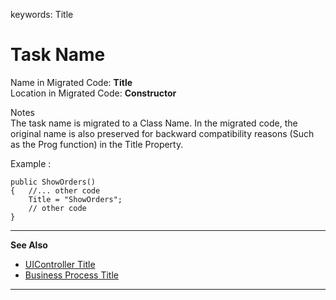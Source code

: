 ﻿keywords: Title
# Task Name

Name in Migrated Code: **Title**   
Location in Migrated Code: **Constructor**  

Notes  
  The task name is migrated to a Class Name. In the migrated code, the original name is also preserved for backward compatibility reasons (Such as the Prog function) in the Title Property.

Example :
```csdiff
public ShowOrders()
{   //... other code
    Title = "ShowOrders";
    // other code
}
```
---
**See Also**

* [UIController Title ](http://www.fireflymigration.com/reference/html/P_Firefly_Box_UIController_Title.htm)
* [Business Process Title](http://www.fireflymigration.com/reference/html/P_Firefly_Box_BusinessProcess_Title.htm)

--- 